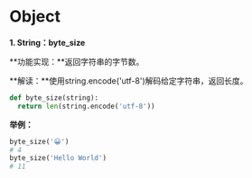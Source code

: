 # Object

**1. String：byte_size**

**功能实现：**返回字符串的字节数。

**解读：**使用string.encode('utf-8')解码给定字符串，返回长度。

```python
def byte_size(string):
  return len(string.encode('utf-8'))
```

**举例：**

```python
byte_size('😀') 
# 4
byte_size('Hello World') 
# 11
```



